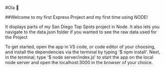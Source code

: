 #Ola :wave:

##Welcome to my first Express Project and my first time using NODE!

It displays parts of my San Diego Top Spots project in Node.  It also lets you navigate to the data.json folder if you wanted to see the raw data used for the Project

To get started, open the app in VS code, or code editor of your choosing, and install the dependencies via the terminal by typing '$ npm install'. Next, in the terminal, type '$ node server/index.js' to start the app on the local node server and open the localhost:3000 in the browser of your choice.
